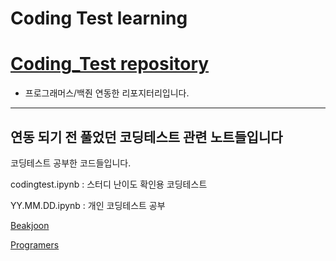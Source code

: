 # Coding Test learning


  # [Coding_Test repository](https://github.com/parking-place/Coding_Test)

- 프로그래머스/백줜 연동한 리포지터리입니다.


--------------------------------------------------
  연동 되기 전 풀었던 코딩테스트 관련 노트들입니다
--------------------------------------------------

코딩테스트 공부한 코드들입니다.

codingtest.ipynb : 스터디 난이도 확인용 코딩테스트

YY.MM.DD.ipynb : 개인 코딩테스트 공부

[Beakjoon](./Baekjoon/)

[Programers](./Programers/)
